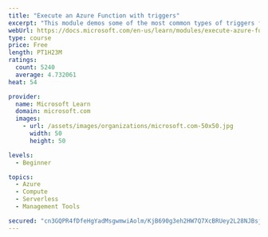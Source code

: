 ```yaml
---
title: "Execute an Azure Function with triggers"
excerpt: "This module demos some of the most common types of triggers for executing Azure Functions and how to configure them to execute your logic."
webUrl: https://docs.microsoft.com/en-us/learn/modules/execute-azure-function-with-triggers/
type: course
price: Free
length: PT1H23M
ratings:
  count: 5240
  average: 4.732061
heat: 54

provider:
  name: Microsoft Learn
  domain: microsoft.com
  images:
    - url: /assets/images/organizations/microsoft.com-50x50.jpg
      width: 50
      height: 50

levels:
  - Beginner

topics:
  - Azure
  - Compute
  - Serverless
  - Management Tools

secured: "cn3GQPR4fDfeHgYadMsgwmwiAolm/KjB690g3eh2HW7Q7XcBRUey2L28NJBsjbm7fq/8UAUhzhve9k0cly2minPNBeo6mF/oMCQeektoYGKr0o3bJc/Z0jj+PsrGqz4xIgD9SBpBd7wYfPekQxyrniP13Qt+6Xl0p07WwR6GzfMBeOVdTf/vYG9vCurPV9H+g5FO6Kve1mWX6U6vdmOK77Qy87zRAeKCalbMp2SqO7lkf6E+89Xr0pA7zwTVXZ2DWOsLd3/GUJTUbkz7hsguwGgpUAsOy8r8TqlKxkuKg0COcBIAkfRur/ayhKOz+GNauX4f0lou0mlONWVEPx5dKyA90mUy18yK6mosjO0m3rG8bMkqpglo31cdHQLgwkOmlXUWJbsVDOyb25jz5bu9sbZToDLZDQmNTVm9W6mjc+k=;rxRLhOHXO1qzcDyNfHic0g=="
---
```


